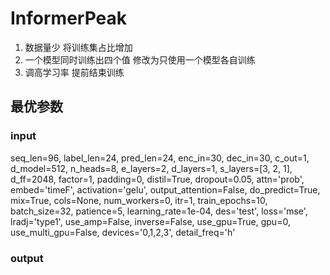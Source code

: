# InformerPeak

1. 数据量少 将训练集占比增加
2. 一个模型同时训练出四个值 修改为只使用一个模型各自训练
3. 调高学习率 提前结束训练

## 最优参数
### input
seq_len=96, label_len=24, pred_len=24, 
enc_in=30, dec_in=30, c_out=1, 
d_model=512, n_heads=8, e_layers=2, 
d_layers=1, s_layers=[3, 2, 1], 
d_ff=2048, factor=1, padding=0, 
distil=True, dropout=0.05, attn='prob', 
embed='timeF', activation='gelu', 
output_attention=False, do_predict=True, 
mix=True, cols=None, num_workers=0, itr=1, 
train_epochs=10, batch_size=32, patience=5, 
learning_rate=1e-04, des='test', loss='mse', 
lradj='type1', use_amp=False, inverse=False, 
use_gpu=True, gpu=0, use_multi_gpu=False, 
devices='0,1,2,3', detail_freq='h'


### output
